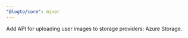 ```yaml
---
"@logto/core": minor
---
```


Add API for uploading user images to storage providers: Azure Storage.
